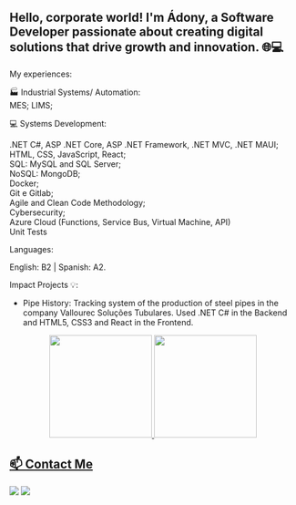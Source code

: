 ## Hello, corporate world! I'm Ádony, a Software Developer passionate about creating digital solutions that drive growth and innovation.  🌐💻

My experiences:

🏭 Industrial Systems/ Automation:  
MES;
LIMS;

💻 Systems Development:

.NET C#, ASP .NET Core, ASP .NET Framework, .NET MVC, .NET MAUI;
<br>
HTML, CSS, JavaScript, React;
<br>
SQL: MySQL and SQL Server;
<br>
NoSQL: MongoDB;
<br>
Docker;
<br>
Git e Gitlab;
<br>
Agile and Clean Code Methodology;
<br>
Cybersecurity;
<br>
Azure Cloud (Functions, Service Bus, Virtual Machine, API)
<br>
Unit Tests

Languages: 

English: B2 | Spanish: A2.

Impact Projects 💡:

- Pipe History: Tracking system of the production of steel pipes in the company Vallourec Soluções Tubulares. Used .NET C# in the Backend and HTML5, CSS3 and React in the Frontend.


<div align="center">
  <a href="https://github.com/adony-lagares">
  <img height="180em" src="https://github-readme-stats.vercel.app/api?username=adony-lagares&show_icons=true&theme=vue&include_all_commits=true&count_private=true"/>
  <img height="180em" src="https://github-readme-stats.vercel.app/api/top-langs/?username=adony-lagares&layout=compact&langs_count=7&theme=vue"/>
</div>


## 📫 Contact Me
<div>
<a href = "mailto:adonyhibari48@gmail.com"><img src="https://img.shields.io/badge/Gmail-D14836?style=for-the-badge&logo=gmail&logoColor=white" target="_blank"></a>
<a href="https://www.linkedin.com/in/adony-lagares/" target="_blank"><img src="https://img.shields.io/badge/-LinkedIn-%230077B5?style=for-the-badge&logo=linkedin&logoColor=white" target="_blank"></a>   
</div>
          
